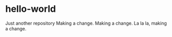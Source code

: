 # hello-world
Just another repository
Making a change.  Making a change. La la la,  making a change.
